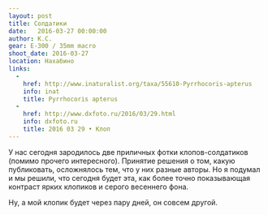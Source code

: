 ```yaml
---
layout: post
title: Солдатики
date:   2016-03-27 00:00:00
author: К.С.
gear: E-300 / 35mm macro
shoot_date: 2016-03-27
location: Нахабино
links:
  -
    href: http://www.inaturalist.org/taxa/55610-Pyrrhocoris-apterus
    info: inat
    title: Pyrrhocoris apterus
  -
    href: http://www.dxfoto.ru/2016/03/29.html
    info: dxfoto.ru
    title: 2016 03 29 • Клоп
---
```


У нас сегодня зародилось две приличных фотки клопов-солдатиков (помимо прочего интересного). Принятие решения о том, какую публиковать, осложнялось тем, что у них разные авторы. Но я подумал и мы решили, что сегодня будет эта, как более точно показывающая контраст ярких клопиков и серого весеннего фона.

Ну, а мой клопик будет через пару дней, он совсем другой.

